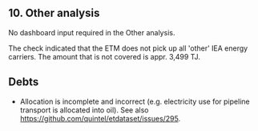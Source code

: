 ## 10. Other analysis

No dashboard input required in the Other analysis. 

The check indicated that the ETM does not pick up all 'other' IEA energy carriers. The amount that is not covered is appr. 3,499 TJ.


## Debts

- Allocation is incomplete and incorrect (e.g. electricity use for pipeline transport is allocated into oil). See also https://github.com/quintel/etdataset/issues/295.